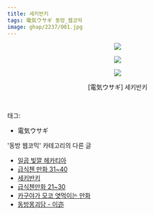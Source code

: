 ```yaml
---
title: 세키반키
tags: 電気ウサギ 동방_웹코믹
image: ghap/2237/001.jpg
---
```

<div class="article">
<p style="text-align: center; clear: none; float: none;"><img src="{{ site.nasurl }}/ghap/2237/001.jpg"/></p>
<p style="text-align: center; clear: none; float: none;"><img src="{{ site.nasurl }}/ghap/2237/002.jpg"/></p>
<p style="text-align: center; clear: none; float: none;"><img src="{{ site.nasurl }}/ghap/2237/003.jpg"/></p>
<p style="text-align: center; clear: none; float: none;">[電気ウサギ] 세키반키</p>
<p><br/></p>
</div><div class="tagTrail">
<p>태그: </p>
<ul>
<li>電気ウサギ</li>
</ul>
</div><div class="another">
<p>'동방 웹코믹' 카테고리의 다른 글</p>
<ul>
<li><a href="/2016-09-22-ghap_2275">일곱 빛깔 헤카티아</a></li>
<li><a href="/2016-09-21-ghap_2258">급식첸 만화 31~40</a></li>
<li><a href="/2016-09-20-ghap_2237">세키반키</a></li>
<li><a href="/2016-09-19-ghap_2223">급식첸만화 21~30</a></li>
<li><a href="/2016-09-18-ghap_2214">카구야가 모코 엿먹이는 만화</a></li>
<li><a href="/2016-09-18-ghap_2206">동방몽괴담 - 이迩</a></li>
</ul>
</div><div class="cb_module cb_fluid">
<div class="cb_wrt cb_profile">
</div><!-- commentList close -->
</div>
